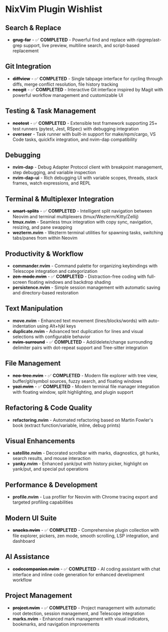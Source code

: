 # NixVim Plugin Wishlist

## Search & Replace
- ~~**grug-far**~~ - ✅ **COMPLETED** - Powerful find and replace with ripgrep/ast-grep support, live preview, multiline search, and script-based replacement

## Git Integration
- ~~**diffview**~~ - ✅ **COMPLETED** - Single tabpage interface for cycling through diffs, merge conflict resolution, file history tracking
- ~~**neogit**~~ - ✅ **COMPLETED** - Interactive Git interface inspired by Magit with powerful workflow management and customizable UI

## Testing & Task Management
- ~~**neotest**~~ - ✅ **COMPLETED** - Extensible test framework supporting 25+ test runners (pytest, Jest, RSpec) with debugging integration
- **overseer** - Task runner with built-in support for make/npm/cargo, VS Code tasks, quickfix integration, and nvim-dap compatibility

## Debugging
- **nvim-dap** - Debug Adapter Protocol client with breakpoint management, step debugging, and variable inspection
- **nvim-dap-ui** - Rich debugging UI with variable scopes, threads, stack frames, watch expressions, and REPL

## Terminal & Multiplexer Integration
- ~~**smart-splits**~~ - ✅ **COMPLETED** - Intelligent split navigation between Neovim and terminal multiplexers (tmux/Wezterm/Kitty/Zellij)
- **tmux.nvim** - Seamless tmux integration with copy sync, navigation, resizing, and pane swapping
- **wezterm.nvim** - Wezterm terminal utilities for spawning tasks, switching tabs/panes from within Neovim

## Productivity & Workflow
- **commander.nvim** - Command palette for organizing keybindings with Telescope integration and categorization
- ~~**zen-mode.nvim**~~ - ✅ **COMPLETED** - Distraction-free coding with full-screen floating windows and backdrop shading
- **persistence.nvim** - Simple session management with automatic saving and directory-based restoration

## Text Manipulation
- **move.nvim** - Enhanced text movement (lines/blocks/words) with auto-indentation using Alt+hjkl keys
- **duplicate.nvim** - Advanced text duplication for lines and visual selections with configurable behavior
- ~~**nvim-surround**~~ - ✅ **COMPLETED** - Add/delete/change surrounding delimiter pairs with dot-repeat support and Tree-sitter integration

## File Management
- ~~**neo-tree.nvim**~~ - ✅ **COMPLETED** - Modern file explorer with tree view, buffer/git/symbol sources, fuzzy search, and floating windows
- ~~**yazi.nvim**~~ - ✅ **COMPLETED** - Modern terminal file manager integration with floating window, split highlighting, and plugin support

## Refactoring & Code Quality
- **refactoring.nvim** - Automated refactoring based on Martin Fowler's book (extract function/variable, inline, debug prints)

## Visual Enhancements
- **satellite.nvim** - Decorated scrollbar with marks, diagnostics, git hunks, search results, and mouse interaction
- **yanky.nvim** - Enhanced yank/put with history picker, highlight on yank/put, and special put operations

## Performance & Development
- **profile.nvim** - Lua profiler for Neovim with Chrome tracing export and targeted profiling capabilities

## Modern UI Suite
- ~~**snacks.nvim**~~ - ✅ **COMPLETED** - Comprehensive plugin collection with file explorer, pickers, zen mode, smooth scrolling, LSP integration, and dashboard

## AI Assistance
- ~~**codecompanion.nvim**~~ - ✅ **COMPLETED** - AI coding assistant with chat interface and inline code generation for enhanced development workflow

## Project Management
- ~~**project.nvim**~~ - ✅ **COMPLETED** - Project management with automatic root detection, session management, and Telescope integration
- **marks.nvim** - Enhanced mark management with visual indicators, bookmarks, and navigation improvements